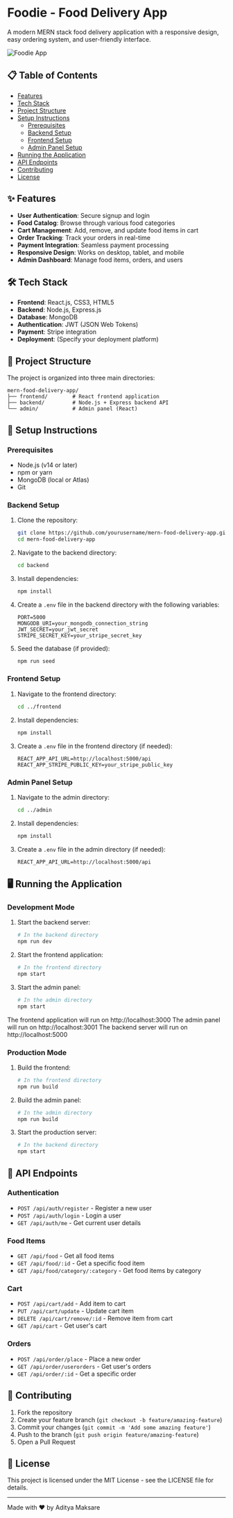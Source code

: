 # Foodie - Food Delivery App

A modern MERN stack food delivery application with a responsive design, easy ordering system, and user-friendly interface.

![Foodie App](https://via.placeholder.com/800x400?text=Foodie+App)

## 📋 Table of Contents
- [Features](#features)
- [Tech Stack](#tech-stack)
- [Project Structure](#project-structure)
- [Setup Instructions](#setup-instructions)
  - [Prerequisites](#prerequisites)
  - [Backend Setup](#backend-setup)
  - [Frontend Setup](#frontend-setup)
  - [Admin Panel Setup](#admin-panel-setup)
- [Running the Application](#running-the-application)
- [API Endpoints](#api-endpoints)
- [Contributing](#contributing)
- [License](#license)

## ✨ Features

- **User Authentication**: Secure signup and login
- **Food Catalog**: Browse through various food categories
- **Cart Management**: Add, remove, and update food items in cart
- **Order Tracking**: Track your orders in real-time
- **Payment Integration**: Seamless payment processing
- **Responsive Design**: Works on desktop, tablet, and mobile
- **Admin Dashboard**: Manage food items, orders, and users

## 🛠️ Tech Stack

- **Frontend**: React.js, CSS3, HTML5
- **Backend**: Node.js, Express.js
- **Database**: MongoDB
- **Authentication**: JWT (JSON Web Tokens)
- **Payment**: Stripe integration
- **Deployment**: (Specify your deployment platform)

## 📁 Project Structure

The project is organized into three main directories:

```
mern-food-delivery-app/
├── frontend/        # React frontend application
├── backend/         # Node.js + Express backend API
└── admin/           # Admin panel (React)
```

## 🚀 Setup Instructions

### Prerequisites

- Node.js (v14 or later)
- npm or yarn
- MongoDB (local or Atlas)
- Git

### Backend Setup

1. Clone the repository:
   ```bash
   git clone https://github.com/yourusername/mern-food-delivery-app.git
   cd mern-food-delivery-app
   ```

2. Navigate to the backend directory:
   ```bash
   cd backend
   ```

3. Install dependencies:
   ```bash
   npm install
   ```

4. Create a `.env` file in the backend directory with the following variables:
   ```
   PORT=5000
   MONGODB_URI=your_mongodb_connection_string
   JWT_SECRET=your_jwt_secret
   STRIPE_SECRET_KEY=your_stripe_secret_key
   ```

5. Seed the database (if provided):
   ```bash
   npm run seed
   ```

### Frontend Setup

1. Navigate to the frontend directory:
   ```bash
   cd ../frontend
   ```

2. Install dependencies:
   ```bash
   npm install
   ```

3. Create a `.env` file in the frontend directory (if needed):
   ```
   REACT_APP_API_URL=http://localhost:5000/api
   REACT_APP_STRIPE_PUBLIC_KEY=your_stripe_public_key
   ```

### Admin Panel Setup

1. Navigate to the admin directory:
   ```bash
   cd ../admin
   ```

2. Install dependencies:
   ```bash
   npm install
   ```

3. Create a `.env` file in the admin directory (if needed):
   ```
   REACT_APP_API_URL=http://localhost:5000/api
   ```

## 🖥️ Running the Application

### Development Mode

1. Start the backend server:
   ```bash
   # In the backend directory
   npm run dev
   ```

2. Start the frontend application:
   ```bash
   # In the frontend directory
   npm start
   ```

3. Start the admin panel:
   ```bash
   # In the admin directory
   npm start
   ```

The frontend application will run on http://localhost:3000
The admin panel will run on http://localhost:3001
The backend server will run on http://localhost:5000

### Production Mode

1. Build the frontend:
   ```bash
   # In the frontend directory
   npm run build
   ```

2. Build the admin panel:
   ```bash
   # In the admin directory
   npm run build
   ```

3. Start the production server:
   ```bash
   # In the backend directory
   npm start
   ```

## 📡 API Endpoints

### Authentication
- `POST /api/auth/register` - Register a new user
- `POST /api/auth/login` - Login a user
- `GET /api/auth/me` - Get current user details

### Food Items
- `GET /api/food` - Get all food items
- `GET /api/food/:id` - Get a specific food item
- `GET /api/food/category/:category` - Get food items by category

### Cart
- `POST /api/cart/add` - Add item to cart
- `PUT /api/cart/update` - Update cart item
- `DELETE /api/cart/remove/:id` - Remove item from cart
- `GET /api/cart` - Get user's cart

### Orders
- `POST /api/order/place` - Place a new order
- `GET /api/order/userorders` - Get user's orders
- `GET /api/order/:id` - Get a specific order

## 👥 Contributing

1. Fork the repository
2. Create your feature branch (`git checkout -b feature/amazing-feature`)
3. Commit your changes (`git commit -m 'Add some amazing feature'`)
4. Push to the branch (`git push origin feature/amazing-feature`)
5. Open a Pull Request

## 📝 License

This project is licensed under the MIT License - see the LICENSE file for details.

---

Made with ❤️ by Aditya Maksare




